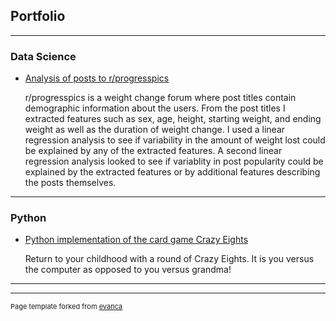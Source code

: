 ## Portfolio

---

### Data Science

- [Analysis of posts to r/progresspics](https://github.com/rhinophylla/r_progesspics)

  r/progresspics is a weight change forum where post titles contain demographic information about the users. From the post 
  titles I extracted features such as sex, age, height, starting weight, and ending weight as well as the duration of weight
  change. I used a linear regression analysis to see if variability in the amount of weight lost could be explained by any
  of the extracted features.  A second linear regression analysis looked to see if variablity in post popularity could be
  explained by the extracted features or by additional features describing the posts themselves.  
  
---

### Python

- [Python implementation of the card game Crazy Eights](https://github.com/rhinophylla/Crazy_Eights)

  Return to your childhood with a round of Crazy Eights.  It is you versus the computer as opposed to you versus grandma! 

---




---
<p style="font-size:11px">Page template forked from <a href="https://github.com/evanca/quick-portfolio">evanca</a></p>
<!-- Remove above link if you don't want to attibute -->
